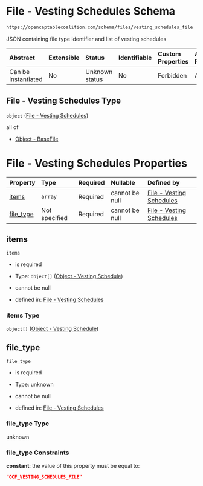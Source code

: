 # File - Vesting Schedules Schema

```txt
https://opencaptablecoalition.com/schema/files/vesting_schedules_file
```

JSON containing file type identifier and list of vesting schedules

| Abstract            | Extensible | Status         | Identifiable | Custom Properties | Additional Properties | Access Restrictions | Defined In                                                                                                     |
| :------------------ | :--------- | :------------- | :----------- | :---------------- | :-------------------- | :------------------ | :------------------------------------------------------------------------------------------------------------- |
| Can be instantiated | No         | Unknown status | No           | Forbidden         | Allowed               | none                | [VestingSchedulesFile.schema.json](../../schema/files/VestingSchedulesFile.schema.json "open original schema") |

## File - Vesting Schedules Type

`object` ([File - Vesting Schedules](vestingschedulesfile.md))

all of

*   [Object - BaseFile](ocfmanifestfile-allof-object---basefile.md "check type definition")

# File - Vesting Schedules Properties

| Property                | Type          | Required | Nullable       | Defined by                                                                                                                                                             |
| :---------------------- | :------------ | :------- | :------------- | :--------------------------------------------------------------------------------------------------------------------------------------------------------------------- |
| [items](#items)         | `array`       | Required | cannot be null | [File - Vesting Schedules](vestingschedulesfile-properties-items.md "https://opencaptablecoalition.com/schema/files/vesting_schedules_file#/properties/items")         |
| [file_type](#file_type) | Not specified | Required | cannot be null | [File - Vesting Schedules](vestingschedulesfile-properties-file_type.md "https://opencaptablecoalition.com/schema/files/vesting_schedules_file#/properties/file_type") |

## items



`items`

*   is required

*   Type: `object[]` ([Object - Vesting Schedule](vestingschedulesfile-properties-items-object---vesting-schedule.md))

*   cannot be null

*   defined in: [File - Vesting Schedules](vestingschedulesfile-properties-items.md "https://opencaptablecoalition.com/schema/files/vesting_schedules_file#/properties/items")

### items Type

`object[]` ([Object - Vesting Schedule](vestingschedulesfile-properties-items-object---vesting-schedule.md))

## file_type



`file_type`

*   is required

*   Type: unknown

*   cannot be null

*   defined in: [File - Vesting Schedules](vestingschedulesfile-properties-file_type.md "https://opencaptablecoalition.com/schema/files/vesting_schedules_file#/properties/file_type")

### file_type Type

unknown

### file_type Constraints

**constant**: the value of this property must be equal to:

```json
"OCF_VESTING_SCHEDULES_FILE"
```
